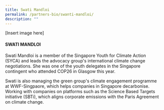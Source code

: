 ```yaml
---
title: Swati Mandloi
permalink: /partners-bio/swanti-mandloi/
description: ""
---
```

[Insert image here] 

#### SWATI MANDLOI

Swati Mandloi is a member of the Singapore Youth for Climate Action (SYCA) and leads the advocacy group's international climate change negotiations. She was one of the youth delegates in the Singapore contingent who attended COP26 in Glasgow this year.  
  
Swati is also managing the green group's climate engagement programme at WWF-Singpaore, which helps companies in Singapore decarbonise. Working with companies on platforms such as the Science Based Targets initiative (SBTi), which aligns corporate emissions with the Paris Agreement on climate change.